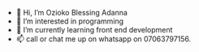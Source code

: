 - 👋 Hi, I’m Ozioko Blessing Adanna
- 👀 I’m interested in programming
- 🌱 I’m currently learning front end development
- 📫 call or chat me up on whatsapp on 07063797156.
